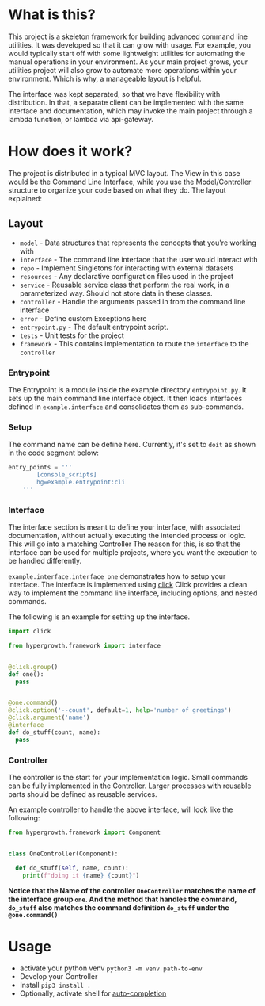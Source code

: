 # What is this?

This project is a skeleton framework for building advanced command line utilities. It was developed so that it can grow
with usage. For example, you would typically start off with some lightweight utilities for automating the manual
operations in your environment. As your main project grows, your utilities project will also grow to automate more
operations within your environment. Which is why, a manageable layout is helpful.

The interface was kept separated, so that we have flexibility with distribution. In that, a separate client can be
implemented with the same interface and documentation, which may invoke the main project through a lambda function, or
lambda via api-gateway.

# How does it work?

The project is distributed in a typical MVC layout. The View in this case would be the Command Line Interface, while you
use the Model/Controller structure to organize your code based on what they do. The layout explained:

## Layout

* `model` - Data structures that represents the concepts that you're working with
* `interface` - The command line interface that the user would interact with
* `repo` - Implement Singletons for interacting with external datasets
* `resources` - Any declarative configuration files used in the project
* `service` - Reusable service class that perform the real work, in a parameterized way. Should not store data in these
  classes.
* `controller` - Handle the arguments passed in from the command line interface
* `error` - Define custom Exceptions here
* `entrypoint.py` - The default entrypoint script.
* `tests` - Unit tests for the project
* `framework` - This contains implementation to route the `interface` to the `controller`

### Entrypoint

The Entrypoint is a module inside the example directory `entrypoint.py`. It sets up the main command line interface
object. It then loads interfaces defined in `example.interface` and consolidates them as sub-commands.

### Setup

The command name can be define here. Currently, it's set to `doit` as shown in the code segment below:

```python
entry_points = '''
        [console_scripts]
        hg=example.entrypoint:cli
    '''
```

### Interface

The interface section is meant to define your interface, with associated documentation, without actually executing the
intended process or logic. This will go into a matching Controller The reason for this, is so that the interface can be
used for multiple projects, where you want the execution to be handled differently.

`example.interface.interface_one` demonstrates how to setup your interface. The interface is implemented
using [click](https://click.palletsprojects.com/)
Click provides a clean way to implement the command line interface, including options, and nested commands.

The following is an example for setting up the interface.

```python
import click

from hypergrowth.framework import interface


@click.group()
def one():
  pass


@one.command()
@click.option('--count', default=1, help='number of greetings')
@click.argument('name')
@interface
def do_stuff(count, name):
  pass

```

### Controller

The controller is the start for your implementation logic. Small commands can be fully implemented in the Controller.
Larger processes with reusable parts should be defined as reusable services.

An example controller to handle the above interface, will look like the following:

```python
from hypergrowth.framework import Component


class OneController(Component):

  def do_stuff(self, name, count):
    print(f"doing it {name} {count}")

```

**Notice that the Name of the controller `OneController` matches the name of the interface group `one`. And the method
that handles the command, `do_stuff` also matches the command definition `do_stuff` under the `@one.command()`**

# Usage
* activate your python venv `python3 -m venv path-to-env`
* Develop your Controller
* Install `pip3 install .`
* Optionally, activate shell for [auto-completion](https://click.palletsprojects.com/en/7.x/bashcomplete/)

